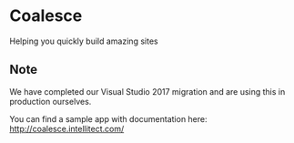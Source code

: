 # Coalesce
Helping you quickly build amazing sites

## Note 
We have completed our Visual Studio 2017 migration and are using this in production ourselves. 

You can find a sample app with documentation here: http://coalesce.intellitect.com/
